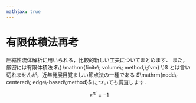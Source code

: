 ```yaml
---
mathjax: true
---
```


# 有限体積法再考

圧縮性流体解析に用いられる，比較的新しい工夫についてまとめます．
また，厳密には有限体積法 $\( \mathrm{finite\; volume\; method,\;fvm} \)$ とは言い切れませんが，近年発展目覚ましい節点法の一種である $\mathrm{node\-centered\; edge\-based\;method}$ についても調査します．

$$
e^{\pi i}=-1
$$
